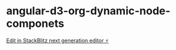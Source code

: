 # angular-d3-org-dynamic-node-componets

[Edit in StackBlitz next generation editor ⚡️](https://stackblitz.com/~/github.com/RazvanSebastian/angular-d3-org-dynamic-node-componets)